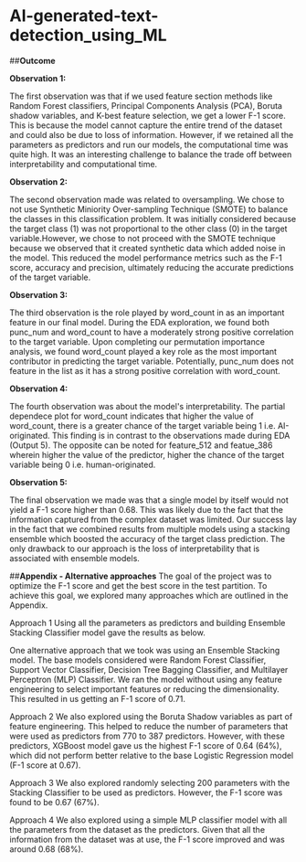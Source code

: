 # AI-generated-text-detection_using_ML

##**Outcome**

**Observation 1:**

The first observation was that if we used feature section methods like Random Forest classifiers, Principal Components Analysis (PCA), Boruta shadow variables, and K-best feature selection, we get a lower F-1 score. This is because the model cannot capture the entire trend of the dataset and could also be due to loss of information. However, if we retained all the parameters as predictors and run our models, the computational time was quite high. It was an interesting challenge to balance the trade off between interpretability and computational time.

**Observation 2:**

The second observation made was related to oversampling. We chose to not use Synthetic Miniority Over-sampling Technique (SMOTE) to balance the classes in this classification problem. It was initially considered because the target class (1) was not proportional to the other class (0) in the target variable.However, we chose to not proceed with the SMOTE technique because we observed that it created synthetic data which added noise in the model. This reduced the model performance metrics such as the F-1 score, accuracy and precision, ultimately reducing the accurate predictions of the target variable.

**Observation 3:**

The third observation is the role played by word_count in as an important feature in our final model. During the EDA exploration, we found both punc_num and word_count to have a moderately strong positive correlation to the target variable. Upon completing our permutation importance analysis, we found word_count played a key role as the most important contributor in predicting the target variable. Potentially, punc_num does not feature in the list as it has a strong positive correlation with word_count.

**Observation 4:**

The fourth observation was about the model's interpretability. The partial dependece plot for word_count indicates that higher the value of word_count, there is a greater chance of the target variable being 1 i.e. AI-originated. This finding is in contrast to the observations made during EDA (Output 5). The opposite can be noted for feature_512 and featue_386 wherein higher the value of the predictor, higher the chance of the target variable being 0 i.e. human-originated.

**Observation 5:**

The final observation we made was that a single model by itself would not yield a F-1 score higher than 0.68. This was likely due to the fact that the information captured from the complex dataset was limited. Our success lay in the fact that we combined results from multiple models using a stacking ensemble which boosted the accuracy of the target class prediction. The only drawback to our approach is the loss of interpretability that is associated with ensemble models.

##**Appendix - Alternative approaches**
The goal of the project was to optimize the F-1 score and get the best score in the test partition. To achieve this goal, we explored many approaches which are outlined in the Appendix.

Approach 1
Using all the parameters as predictors and building Ensemble Stacking Classifier model gave the results as below.

One alternative approach that we took was using an Ensemble Stacking model. The base models considered were Random Forest Classifier, Support Vector Classifier, Decision Tree Bagging Classifier, and Multilayer Perceptron (MLP) Classifier. We ran the model without using any feature engineering to select important features or reducing the dimensionality. This resulted in us getting an F-1 score of 0.71.


Approach 2
We also explored using the Boruta Shadow variables as part of feature engineering. This helped to reduce the number of parameters that were used as predictors from 770 to 387 predictors. However, with these predictors, XGBoost model gave us the highest F-1 score of 0.64 (64%), which did not perform better relative to the base Logistic Regression model (F-1 score at 0.67).



Approach 3
We also explored randomly selecting 200 parameters with the Stacking Classifier to be used as predictors. However, the F-1 score was found to be 0.67 (67%).



Approach 4
We also explored using a simple MLP classifier model with all the parameters from the dataset as the predictors. Given that all the information from the dataset was at use, the F-1 score improved and was around 0.68 (68%).

